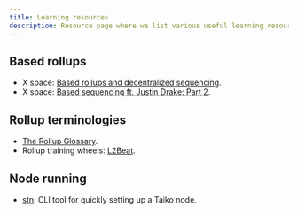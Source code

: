 ```yaml
---
title: Learning resources
description: Resource page where we list various useful learning resources.
---
```


## Based rollups

- X space: [Based rollups and decentralized sequencing](https://www.youtube.com/watch?v=eS5s08sgjuo).
- X space: [Based sequencing ft. Justin Drake: Part 2](https://www.youtube.com/watch?v=RqgIEkAfpks).

## Rollup terminologies

- [The Rollup Glossary](https://rollup-glossary.vercel.app).
- Rollup training wheels: [L2Beat](https://l2beat.com).

## Node running

- [stn](https://github.com/d1onys1us): CLI tool for quickly setting up a Taiko node.
